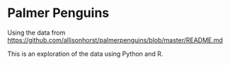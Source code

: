 # Palmer Penguins


Using the data from https://github.com/allisonhorst/palmerpenguins/blob/master/README.md

This is an exploration of the data using Python and R.

